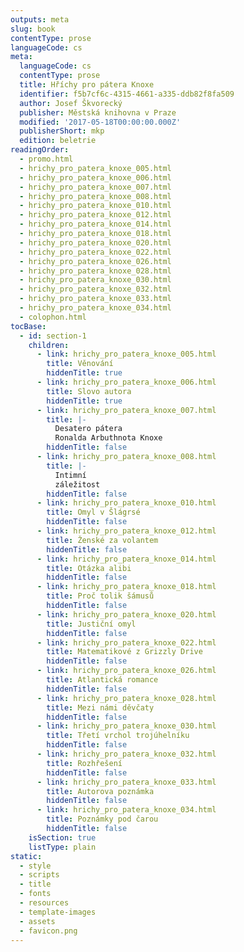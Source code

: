 ```yaml
---
outputs: meta
slug: book
contentType: prose
languageCode: cs
meta:
  languageCode: cs
  contentType: prose
  title: Hříchy pro pátera Knoxe
  identifier: f5b7cf6c-4315-4661-a335-ddb82f8fa509
  author: Josef Škvorecký
  publisher: Městská knihovna v Praze
  modified: '2017-05-18T00:00:00.000Z'
  publisherShort: mkp
  edition: beletrie
readingOrder:
  - promo.html
  - hrichy_pro_patera_knoxe_005.html
  - hrichy_pro_patera_knoxe_006.html
  - hrichy_pro_patera_knoxe_007.html
  - hrichy_pro_patera_knoxe_008.html
  - hrichy_pro_patera_knoxe_010.html
  - hrichy_pro_patera_knoxe_012.html
  - hrichy_pro_patera_knoxe_014.html
  - hrichy_pro_patera_knoxe_018.html
  - hrichy_pro_patera_knoxe_020.html
  - hrichy_pro_patera_knoxe_022.html
  - hrichy_pro_patera_knoxe_026.html
  - hrichy_pro_patera_knoxe_028.html
  - hrichy_pro_patera_knoxe_030.html
  - hrichy_pro_patera_knoxe_032.html
  - hrichy_pro_patera_knoxe_033.html
  - hrichy_pro_patera_knoxe_034.html
  - colophon.html
tocBase:
  - id: section-1
    children:
      - link: hrichy_pro_patera_knoxe_005.html
        title: Věnování
        hiddenTitle: true
      - link: hrichy_pro_patera_knoxe_006.html
        title: Slovo autora
        hiddenTitle: true
      - link: hrichy_pro_patera_knoxe_007.html
        title: |-
          Desatero pátera
          Ronalda Arbuthnota Knoxe
        hiddenTitle: false
      - link: hrichy_pro_patera_knoxe_008.html
        title: |-
          Intimní
          záležitost
        hiddenTitle: false
      - link: hrichy_pro_patera_knoxe_010.html
        title: Omyl v Šlágrsé
        hiddenTitle: false
      - link: hrichy_pro_patera_knoxe_012.html
        title: Ženské za volantem
        hiddenTitle: false
      - link: hrichy_pro_patera_knoxe_014.html
        title: Otázka alibi
        hiddenTitle: false
      - link: hrichy_pro_patera_knoxe_018.html
        title: Proč tolik šámusů
        hiddenTitle: false
      - link: hrichy_pro_patera_knoxe_020.html
        title: Justiční omyl
        hiddenTitle: false
      - link: hrichy_pro_patera_knoxe_022.html
        title: Matematikové z Grizzly Drive
        hiddenTitle: false
      - link: hrichy_pro_patera_knoxe_026.html
        title: Atlantická romance
        hiddenTitle: false
      - link: hrichy_pro_patera_knoxe_028.html
        title: Mezi námi děvčaty
        hiddenTitle: false
      - link: hrichy_pro_patera_knoxe_030.html
        title: Třetí vrchol trojúhelníku
        hiddenTitle: false
      - link: hrichy_pro_patera_knoxe_032.html
        title: Rozhřešení
        hiddenTitle: false
      - link: hrichy_pro_patera_knoxe_033.html
        title: Autorova poznámka
        hiddenTitle: false
      - link: hrichy_pro_patera_knoxe_034.html
        title: Poznámky pod čarou
        hiddenTitle: false
    isSection: true
    listType: plain
static:
  - style
  - scripts
  - title
  - fonts
  - resources
  - template-images
  - assets
  - favicon.png
---
```

